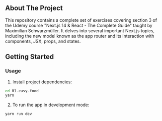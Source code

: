 ## About The Project

This repository contains a complete set of exercises covering section 3 of the Udemy course "Next.js 14 & React - The Complete Guide" taught by Maximilian Schwarzmüller. It delves into several important Next.js topics, including the new model known as the app router and its interaction with components, JSX, props, and states.

## Getting Started

### Usage

1. Install project dependencies:

```sh
cd 01-easy-food
yarn
```

2. To run the app in development mode:

```sh
yarn run dev
```
